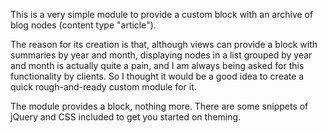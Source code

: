 This is a very simple module to provide a custom block with an archive of blog nodes (content type "article").

The reason for its creation is that, although views can provide a block with summaries by year and month, displaying nodes in a list grouped by year and month is actually quite a pain, and I am always being asked for this functionality by clients. So I thought it would be a good idea to create a quick rough-and-ready custom module for it.

The module provides a block, nothing more. There are some snippets of jQuery and CSS included to get you started on theming.
